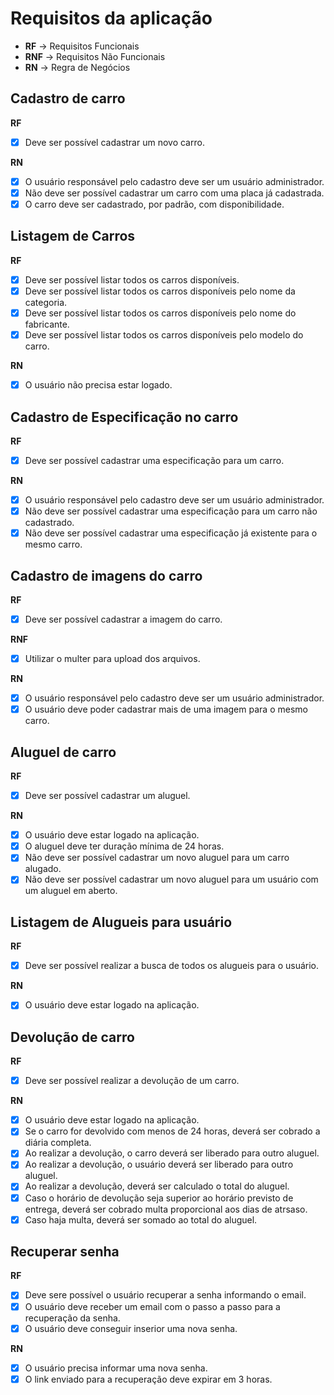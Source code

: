 # Requisitos da aplicação

* **RF** -> Requisitos Funcionais
* **RNF** -> Requisitos Não Funcionais
* **RN** -> Regra de Negócios

## Cadastro de carro

**RF**
- [x] Deve ser possível cadastrar um novo carro.

**RN**
- [x] O usuário responsável pelo cadastro deve ser um usuário administrador.
- [x] Não deve ser possível cadastrar um carro com uma placa já cadastrada.
- [x] O carro deve ser cadastrado, por padrão, com disponibilidade.

## Listagem de Carros

**RF**
- [x] Deve ser possível listar todos os carros disponíveis.
- [x] Deve ser possível listar todos os carros disponíveis pelo nome da categoria.
- [x] Deve ser possível listar todos os carros disponíveis pelo nome do fabricante.
- [x] Deve ser possível listar todos os carros disponíveis pelo modelo do carro.

**RN**
- [x] O usuário não precisa estar logado.

## Cadastro de Especificação no carro

**RF**
- [x] Deve ser possível cadastrar uma especificação para um carro.

**RN**
- [x] O usuário responsável pelo cadastro deve ser um usuário administrador.
- [x] Não deve ser possível cadastrar uma especificação para um carro não cadastrado.
- [x] Não deve ser possível cadastrar uma especificação já existente para o mesmo carro.

## Cadastro de imagens do carro

**RF**
 - [x] Deve ser possível cadastrar a imagem do carro.

**RNF**
- [x] Utilizar o multer para upload dos arquivos.

**RN**
- [x] O usuário responsável pelo cadastro deve ser um usuário administrador.
- [x] O usuário deve poder cadastrar mais de uma imagem para o mesmo carro.

## Aluguel de carro

**RF**
- [x] Deve ser possível cadastrar um aluguel.

**RN**
- [x] O usuário deve estar logado na aplicação.
- [x] O aluguel deve ter duração mínima de 24 horas.
- [x] Não deve ser possível cadastrar um novo aluguel para um carro alugado.
- [x] Não deve ser possível cadastrar um novo aluguel para um usuário com um aluguel em aberto.

## Listagem de Alugueis para usuário

**RF**
- [x] Deve ser possível realizar a busca de todos os alugueis para o usuário.

**RN**
- [x] O usuário deve estar logado na aplicação.

## Devolução de carro

**RF** 
- [x] Deve ser possível realizar a devolução de um carro.

**RN**
- [x] O usuário deve estar logado na aplicação.
- [x] Se o carro for devolvido com menos de 24 horas, deverá ser cobrado a diária completa.
- [x] Ao realizar a devolução, o carro deverá ser liberado para outro aluguel.
- [x] Ao realizar a devolução, o usuário deverá ser liberado para outro aluguel.
- [x] Ao realizar a devolução,  deverá ser calculado o total do aluguel.
- [x] Caso o horário de devolução seja superior ao horário previsto de entrega, deverá ser cobrado multa proporcional aos dias de atrsaso.
- [x] Caso haja multa, deverá ser somado ao total do aluguel.

## Recuperar senha

**RF**
- [x] Deve sere possível o usuário recuperar a senha informando o email.
- [x] O usuário deve receber um email com o passo a passo para a recuperação da senha.
- [x] O usuário deve conseguir inserior uma nova senha.

**RN**
- [x] O usuário precisa informar uma nova senha.
- [x] O link enviado para a recuperação deve expirar em 3 horas.